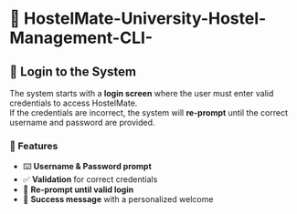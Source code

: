 # 🏨 HostelMate-University-Hostel-Management-CLI-

## 🔐 Login to the System

The system starts with a **login screen** where the user must enter valid credentials to access HostelMate.  
If the credentials are incorrect, the system will **re-prompt** until the correct username and password are provided.  

### 📝 Features
- ⌨️ **Username & Password prompt**  
- ✅ **Validation** for correct credentials  
- 🔄 **Re-prompt until valid login**  
- 🎉 **Success message** with a personalized welcome 